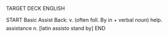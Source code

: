 TARGET DECK
ENGLISH

START
Basic
Assist
Back: v. (often foll. By in + verbal noun) help.  assistance n. [latin assisto stand by]
END
